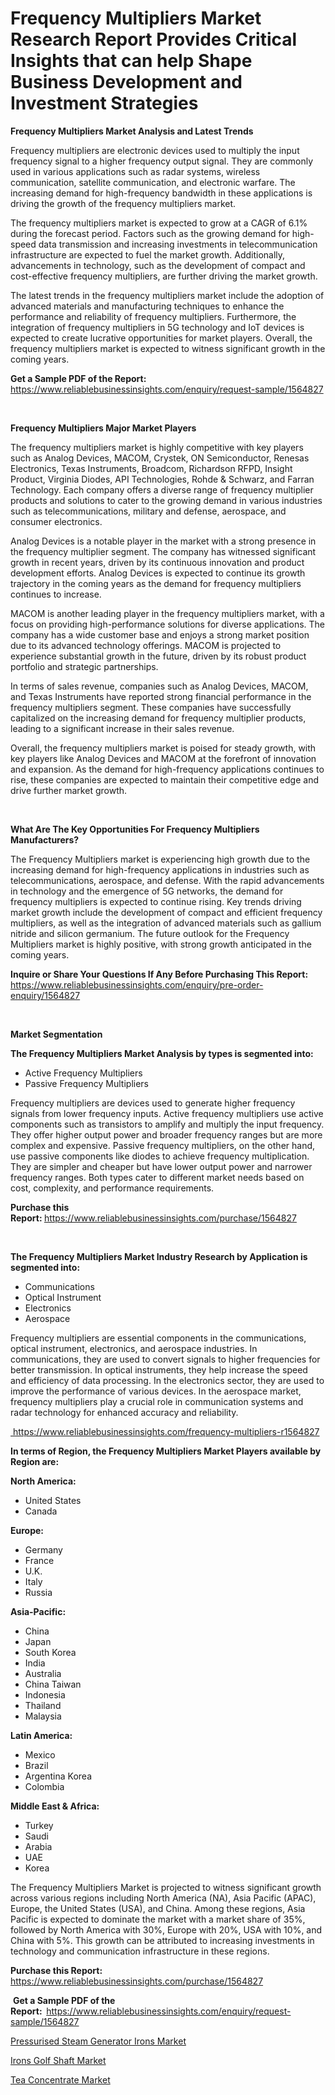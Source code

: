 <p><h1>Frequency Multipliers Market Research Report Provides Critical Insights that can help Shape Business Development and Investment Strategies</h1></p><p><strong>Frequency Multipliers Market Analysis and Latest Trends</strong></p>
<p><p>Frequency multipliers are electronic devices used to multiply the input frequency signal to a higher frequency output signal. They are commonly used in various applications such as radar systems, wireless communication, satellite communication, and electronic warfare. The increasing demand for high-frequency bandwidth in these applications is driving the growth of the frequency multipliers market.</p><p>The frequency multipliers market is expected to grow at a CAGR of 6.1% during the forecast period. Factors such as the growing demand for high-speed data transmission and increasing investments in telecommunication infrastructure are expected to fuel the market growth. Additionally, advancements in technology, such as the development of compact and cost-effective frequency multipliers, are further driving the market growth.</p><p>The latest trends in the frequency multipliers market include the adoption of advanced materials and manufacturing techniques to enhance the performance and reliability of frequency multipliers. Furthermore, the integration of frequency multipliers in 5G technology and IoT devices is expected to create lucrative opportunities for market players. Overall, the frequency multipliers market is expected to witness significant growth in the coming years.</p></p>
<p><strong>Get a Sample PDF of the Report:&nbsp;</strong> <a href="https://www.reliablebusinessinsights.com/enquiry/request-sample/1564827">https://www.reliablebusinessinsights.com/enquiry/request-sample/1564827</a></p>
<p>&nbsp;</p>
<p><strong>Frequency Multipliers Major Market Players</strong></p>
<p><p>The frequency multipliers market is highly competitive with key players such as Analog Devices, MACOM, Crystek, ON Semiconductor, Renesas Electronics, Texas Instruments, Broadcom, Richardson RFPD, Insight Product, Virginia Diodes, API Technologies, Rohde & Schwarz, and Farran Technology. Each company offers a diverse range of frequency multiplier products and solutions to cater to the growing demand in various industries such as telecommunications, military and defense, aerospace, and consumer electronics.</p><p>Analog Devices is a notable player in the market with a strong presence in the frequency multiplier segment. The company has witnessed significant growth in recent years, driven by its continuous innovation and product development efforts. Analog Devices is expected to continue its growth trajectory in the coming years as the demand for frequency multipliers continues to increase.</p><p>MACOM is another leading player in the frequency multipliers market, with a focus on providing high-performance solutions for diverse applications. The company has a wide customer base and enjoys a strong market position due to its advanced technology offerings. MACOM is projected to experience substantial growth in the future, driven by its robust product portfolio and strategic partnerships.</p><p>In terms of sales revenue, companies such as Analog Devices, MACOM, and Texas Instruments have reported strong financial performance in the frequency multipliers segment. These companies have successfully capitalized on the increasing demand for frequency multiplier products, leading to a significant increase in their sales revenue.</p><p>Overall, the frequency multipliers market is poised for steady growth, with key players like Analog Devices and MACOM at the forefront of innovation and expansion. As the demand for high-frequency applications continues to rise, these companies are expected to maintain their competitive edge and drive further market growth.</p></p>
<p>&nbsp;</p>
<p><strong>What Are The Key Opportunities For Frequency Multipliers Manufacturers?</strong></p>
<p><p>The Frequency Multipliers market is experiencing high growth due to the increasing demand for high-frequency applications in industries such as telecommunications, aerospace, and defense. With the rapid advancements in technology and the emergence of 5G networks, the demand for frequency multipliers is expected to continue rising. Key trends driving market growth include the development of compact and efficient frequency multipliers, as well as the integration of advanced materials such as gallium nitride and silicon germanium. The future outlook for the Frequency Multipliers market is highly positive, with strong growth anticipated in the coming years.</p></p>
<p><strong>Inquire or Share Your Questions If Any Before Purchasing This Report:</strong> <a href="https://www.reliablebusinessinsights.com/enquiry/pre-order-enquiry/1564827">https://www.reliablebusinessinsights.com/enquiry/pre-order-enquiry/1564827</a></p>
<p>&nbsp;</p>
<p><strong>Market Segmentation</strong></p>
<p><strong>The Frequency Multipliers Market Analysis by types is segmented into:</strong></p>
<p><ul><li>Active Frequency Multipliers</li><li>Passive Frequency Multipliers</li></ul></p>
<p><p>Frequency multipliers are devices used to generate higher frequency signals from lower frequency inputs. Active frequency multipliers use active components such as transistors to amplify and multiply the input frequency. They offer higher output power and broader frequency ranges but are more complex and expensive. Passive frequency multipliers, on the other hand, use passive components like diodes to achieve frequency multiplication. They are simpler and cheaper but have lower output power and narrower frequency ranges. Both types cater to different market needs based on cost, complexity, and performance requirements.</p></p>
<p><strong>Purchase this Report:&nbsp;</strong><a href="https://www.reliablebusinessinsights.com/purchase/1564827">https://www.reliablebusinessinsights.com/purchase/1564827</a></p>
<p>&nbsp;</p>
<p><strong>The Frequency Multipliers Market Industry Research by Application is segmented into:</strong></p>
<p><ul><li>Communications</li><li>Optical Instrument</li><li>Electronics</li><li>Aerospace</li></ul></p>
<p><p>Frequency multipliers are essential components in the communications, optical instrument, electronics, and aerospace industries. In communications, they are used to convert signals to higher frequencies for better transmission. In optical instruments, they help increase the speed and efficiency of data processing. In the electronics sector, they are used to improve the performance of various devices. In the aerospace market, frequency multipliers play a crucial role in communication systems and radar technology for enhanced accuracy and reliability.</p></p>
<p><a href="https://www.reliablebusinessinsights.com/frequency-multipliers-r1564827">&nbsp;https://www.reliablebusinessinsights.com/frequency-multipliers-r1564827</a></p>
<p><strong>In terms of Region, the Frequency Multipliers Market Players available by Region are:</strong></p>
<p>
    <p> <strong> North America: </strong>
        <ul>
            <li>United States</li>
            <li>Canada</li>
        </ul>
        </p> 
    <p> <strong> Europe: </strong>
        <ul>
            <li>Germany</li>
            <li>France</li>
            <li>U.K.</li>
            <li>Italy</li>
            <li>Russia</li>
        </ul>
        </p> 
    <p> <strong> Asia-Pacific: </strong>
        <ul>
            <li>China</li>
            <li>Japan</li>
            <li>South Korea</li>
            <li>India</li>
            <li>Australia</li>
            <li>China Taiwan</li>
            <li>Indonesia</li>
            <li>Thailand</li>
            <li>Malaysia</li>
        </ul>
        </p> 
    <p> <strong> Latin America: </strong>
        <ul>
            <li>Mexico</li>
            <li>Brazil</li>
            <li>Argentina Korea</li>
            <li>Colombia</li>
        </ul>
        </p> 
    <p> <strong> Middle East & Africa: </strong>
        <ul>
            <li>Turkey</li>
            <li>Saudi</li>
            <li>Arabia</li>
            <li>UAE</li>
            <li>Korea</li>
        </ul>
    </p>
    </p>
<p><p>The Frequency Multipliers Market is projected to witness significant growth across various regions including North America (NA), Asia Pacific (APAC), Europe, the United States (USA), and China. Among these regions, Asia Pacific is expected to dominate the market with a market share of 35%, followed by North America with 30%, Europe with 20%, USA with 10%, and China with 5%. This growth can be attributed to increasing investments in technology and communication infrastructure in these regions.</p></p>
<p><strong>Purchase this Report: </strong><a href="https://www.reliablebusinessinsights.com/purchase/1564827">https://www.reliablebusinessinsights.com/purchase/1564827</a></p>
<p>&nbsp;<strong>Get a Sample PDF of the Report:&nbsp;&nbsp;</strong><a href="https://www.reliablebusinessinsights.com/enquiry/request-sample/1564827">https://www.reliablebusinessinsights.com/enquiry/request-sample/1564827</a></p>
<p><strong></strong></p>
<p><p><a href="https://github.com/ifhhndtz21/Market-Research-Report-List-1/blob/main/pressurised-steam-generator-irons-market.md">Pressurised Steam Generator Irons Market</a></p><p><a href="https://github.com/AarobcfAusbdnjvXff/Market-Research-Report-List-1/blob/main/irons-golf-shaft-market.md">Irons Golf Shaft Market</a></p><p><a href="https://github.com/belaayi865/Market-Research-Report-List-1/blob/main/tea-concentrate-market.md">Tea Concentrate Market</a></p></p>